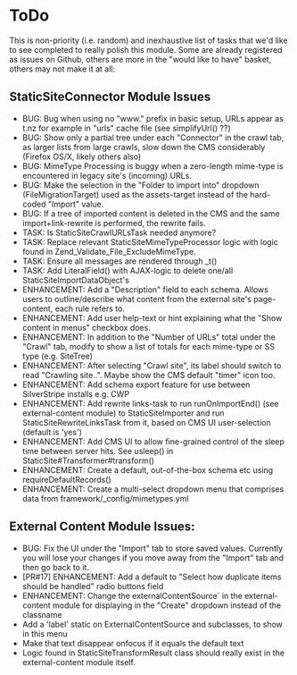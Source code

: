 # ToDo

This is non-priority (i.e. random) and inexhaustive list of tasks that we'd like to see completed to really polish this module.
Some are already registered as issues on Github, others are more in the "would like to have" basket, others may not make it at all:

## StaticSiteConnector Module Issues

* BUG: Bug when using no "www." prefix in basic setup, URLs appear as t.nz for example in "urls" cache file (see simplifyUrl() ??)
* BUG: Show only a partial tree under each "Connector" in the crawl tab, as larger lists from large crawls, slow down the CMS considerably (Firefox OS/X, likely others also)
* BUG: MimeType Processing is buggy when a zero-length mime-type is encountered in legacy site's (incoming) URLs.
* BUG: Make the selection in the "Folder to import into" dropdown (FileMigrationTarget) used as the assets-target instead of the hard-coded "Import" value.
* BUG: If a tree of imported content is deleted in the CMS and the same import+link-rewrite is performed, the rewrite fails.
* TASK: Is StaticSiteCrawlURLsTask needed anymore?
* TASK: Replace relevant StaticSiteMimeTypeProcessor logic with logic found in Zend_Validate_File_ExcludeMimeType.
* TASK: Ensure all messages are rendered through _t()
* TASK: Add LiteralField() with AJAX-logic to delete one/all StaticSiteImportDataObject's
* ENHANCEMENT: Add a "Description" field to each schema. Allows users to outline/describe what content from the external site's page-content, each rule refers to.
* ENHANCEMENT: Add user help-text or hint explaining what the "Show content in menus" checkbox does.
* ENHANCEMENT: In addition to the "Number of URLs" total under the "Crawl" tab, modify to show a list of totals for each mime-type or SS type (e.g. SiteTree)
* ENHANCEMENT: After selecting "Crawl site", its label should switch to read "Crawling site..". Maybe show the CMS default "timer" icon too.
* ENHANCEMENT: Add schema export feature for use between SilverStripe installs e.g. CWP
* ENHANCEMENT: Add rewrite links-task to run runOnImportEnd() (see external-content module) to StaticSiteImporter and run StaticSiteRewriteLinksTask from it, based on CMS UI user-selection (default is 'yes')
* ENHANCEMENT: Add CMS UI to allow fine-grained control of the sleep time between server hits. See usleep() in StaticSite#Transformer#transform()
* ENHANCEMENT: Create a default, out-of-the-box schema etc using requireDefaultRecords()
* ENHANCEMENT: Create a multi-select dropdown menu that comprises data from framework/_config/mimetypes.yml

## External Content Module Issues:

* BUG: Fix the UI under the "Import" tab to store saved values. Currently you will lose your changes if you move away from the "Import" tab and then go back to it.
* [PR#17] ENHANCEMENT: Add a default to "Select how duplicate items should be handled" radio buttons field
* ENHANCEMENT: Change the externalContentSource` in the external-content module for displaying in the "Create" dropdown instead of the classname
 * Add a 'label' static on ExternalContentSource and subclasses, to show in this menu
 * Make that text disappear onfocus if it equals the default text
* Logic found in StaticSiteTransformResult class should really exist in the external-content module itself.